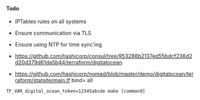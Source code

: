 #### Todo

- IPTables rules on all systems
- Ensure communication via TLS
- Ensure using NTP for time sync'ing

- https://github.com/hashicorp/consul/tree/953286b2137ed55bdcf236d2d20d379d61da5b44/terraform/digitalocean
- https://github.com/hashicorp/nomad/blob/master/demo/digitalocean/terraform/statsite/main.tf
bind= all

```
TF_VAR_digital_ocean_token=12345abcde make [command]
```
